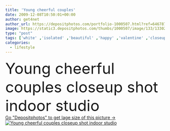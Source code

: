 ```yaml
---
title: 'Young cheerful couples'
date: 2009-12-08T10:50:01+00:00
author: get4net
author_url: https://depositphotos.com/portfolio-1000507.html?ref=64678756
image: https://static3.depositphotos.com/thumbs/1000507/image/133/1330292/api_thumb_450.jpg?forcejpeg=true
type: "post"
tags: ['white' ,'isolated' ,'beautiful' ,'happy' ,'valentine' ,'closeup' ,'person' ,'shot' ,'studio' ,'love' ,'romance' ,'girl' ,'female' ,'young' ,'smiling' ,'people' ,'happiness' ,'cheerful' ,'portrait' ,'cute' ,'caucasian' ,'smile' ,'male' ,'face' ,'brunette' ,'man' ,'full' ,'hands' ,'pose' ,'pretty' ,'indoor' ,'couple' ,'romantic' ,'woman' ,'lifestyle' ,'body' ,'together' ,'american' ,'attractive' ,'Jeans' ,'casual' ,'posing' ,'standing' ,'couples' ,'confident' ,'lover' ,'relationship' ,'boyfriend' ,'girlfriend' ,'w' ]
categories: 
  - lifestyle
---
```

<div aling="center">
            <font size="60"> Young cheerful couples closeup shot indoor studio</font>   
</div>
<div>
    <a href='https://static3.depositphotos.com/thumbs/1000507/image/133/1330292/api_thumb_450.jpg?forcejpeg=true?ref=64678756' target=_blank > Go "Depositphotos" to get lage size of this picture ->
        <img href='https://static3.depositphotos.com/thumbs/1000507/image/133/1330292/api_thumb_450.jpg?forcejpeg=true?ref=64678756' src='https://static3.depositphotos.com/1000507/133/i/950/depositphotos_1330292-stock-photo-young-cheerful-couples.jpg?forcejpeg=true' alt='Young cheerful couples closeup shot indoor studio' >
    </a>
</div>
